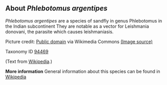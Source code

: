**About *Phlebotomus argentipes***
-------------------------
*Phlebotomus argentipes* are a species of sandfly in genus Phlebotomus 
in the Indian subcontinent They are notable as a vector for Leishmania 
donovani, the parasite which causes leishmaniasis.

Picture credit: [Public domain](https://commons.wikimedia.org/wiki/Main_Page) via Wikimedia Commons [(Image source)](https://en.wikipedia.org/wiki/File:Phlebotomus_sp_01.jpg)

Taxonomy ID [94469](https://www.uniprot.org/taxonomy/94469)

(Text from [Wikipedia](https://en.wikipedia.org/).)

**More information**
General information about this species can be found in [Wikipedia](https://en.wikipedia.org/wiki/Phlebotomus_argentipes)
